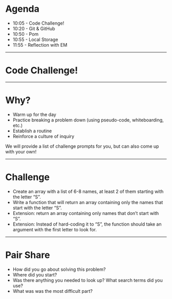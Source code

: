 # Agenda

* 10:05 - Code Challenge!
* 10:20 - Git & GitHub
* 10:50 - Pom
* 10:55 - Local Storage
* 11:55 - Reflection with EM

---

# Code Challenge!

---

# Why?

* Warm up for the day
* Practice breaking a problem down (using pseudo-code, whiteboarding, etc.)
* Establish a routine
* Reinforce a culture of inquiry

We will provide a list of challenge prompts for you, but can also come up with your own!

---

# Challenge

* Create an array with a list of 6-8 names, at least 2 of them starting with the letter “S”.
* Write a function that will return an array containing only the names that start with the letter “S”.
* Extension: return an array containing only names that don’t start with “S”.
* Extension: Instead of hard-coding it to “S”, the function should take an argument with the first letter to look for.

---

# Pair Share

* How did you go about solving this problem?
* Where did you start?
* Was there anything you needed to look up? What search terms did you use?
* What was was the most difficult part?

